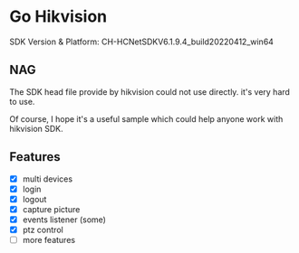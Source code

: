 # Go Hikvision

SDK Version & Platform: CH-HCNetSDKV6.1.9.4_build20220412_win64

## NAG

The SDK head file provide by hikvision could not use directly. it's very hard to use.

Of course, I hope it's a useful sample which could help anyone work with hikvision SDK.

## Features

- [x] multi devices
- [x] login
- [x] logout
- [x] capture picture
- [x] events listener (some)
- [x] ptz control
- [ ] more features
